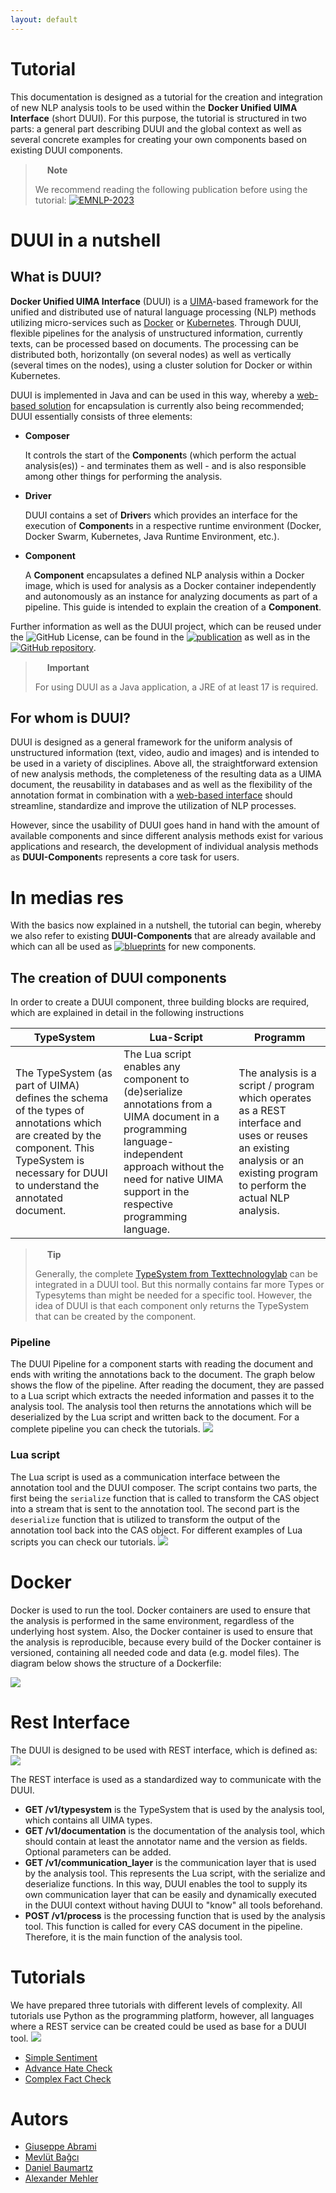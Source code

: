 ```yaml
---
layout: default
---
```


# Tutorial

This documentation is designed as a tutorial for the creation and integration of new NLP analysis tools to be used within the **Docker Unified UIMA Interface** (short DUUI).
For this purpose, the tutorial is structured in two parts: a general part describing DUUI and the global context as well as several concrete examples for creating your own components based on existing DUUI components.

> <img src="https://raw.githubusercontent.com/FortAwesome/Font-Awesome/6.x/svgs/solid/circle-info.svg" width="15" height="15"> **Note**
>
> We recommend reading the following publication before using the tutorial: [![EMNLP-2023](http://img.shields.io/badge/paper-FindingsEMNLP--2023-fb44ce.svg)](https://aclanthology.org/2023.findings-emnlp.29)

# DUUI in a nutshell

## What is DUUI?
**Docker Unified UIMA Interface** (DUUI) is a [UIMA](https://uima.apache.org/)-based framework for the unified and distributed use of natural language processing (NLP) methods utilizing micro-services such as [Docker](https://www.docker.com/) or [Kubernetes](https://kubernetes.io/).
Through DUUI, flexible pipelines for the analysis of unstructured information, currently texts, can be processed based on documents. The processing can be distributed both, horizontally (on several nodes) as well as vertically (several times on the nodes), using a cluster solution for Docker or within Kubernetes.

DUUI is implemented in Java and can be used in this way, whereby a [web-based solution](https://duui.texttechnologylab.org/) for encapsulation is currently also being recommended; DUUI essentially consists of three elements:
- **Composer**

  It controls the start of the **Component**s (which perform the actual analysis(es)) - and terminates them as well - and is also responsible among other things for performing the analysis.
- **Driver**

  DUUI contains a set of **Driver**s which provides an interface for the execution of **Component**s in a respective runtime environment (Docker, Docker Swarm, Kubernetes, Java Runtime Environment, etc.).

- **Component**

  A **Component** encapsulates a defined NLP analysis within a Docker image, which is used for analysis as a Docker container independently and autonomously as an instance for analyzing documents as part of a pipeline.
  This guide is intended to explain the creation of a **Component**.

Further information as well as the DUUI project, which can be reused under the ![GitHub License](https://img.shields.io/github/license/Texttechnologylab/DockerUnifiedUIMAInterface), can be found in the [![publication](http://img.shields.io/badge/paper-FindingsEMNLP--2023-fb44ce.svg)](https://aclanthology.org/2023.findings-emnlp.29)  as well as in the [![GitHub repository](https://img.shields.io/badge/GitHub_repository-blue)](https://github.com/texttechnologylab/DockerUnifiedUIMAInterface).

> <img src="https://raw.githubusercontent.com/FortAwesome/Font-Awesome/6.x/svgs/solid/triangle-exclamation.svg" width="15" height="15"> **Important**
>
> For using DUUI as a Java application, a JRE of at least 17 is required.

## For whom is DUUI?
DUUI is designed as a general framework for the uniform analysis of unstructured information (text, video, audio and images) and is intended to be used in a variety of disciplines.
Above all, the straightforward extension of new analysis methods, the completeness of the resulting data as a UIMA document, the reusability in databases and as well as the flexibility of the annotation format in combination with a [web-based interface](https://duui.texttechnologylab.org/) should streamline, standardize and improve the utilization of NLP processes.

However, since the usability of DUUI goes hand in hand with the amount of available components and since different analysis methods exist for various applications and research, the development of individual analysis methods as **DUUI-Component**s represents a core task for users.

# In medias res
With the basics now explained in a nutshell, the tutorial can begin, whereby we also refer to existing **DUUI-Components** that are already available and which can all be used as [![blueprints](https://img.shields.io/badge/blueprints-blue)](https://github.com/texttechnologylab/duui-uima) for new components.

## The creation of DUUI components
In order to create a DUUI component, three building blocks are required, which are explained in detail in the following instructions

TypeSystem | Lua-Script | Programm |
--- | --- | --- |
The TypeSystem (as part of UIMA) defines the schema of the types of annotations which are created by the component. This TypeSystem is necessary for DUUI to understand the annotated document. | The Lua script enables any component to (de)serialize annotations from a UIMA document in a programming language-independent approach without the need for native UIMA support in the respective programming language. | The analysis is a script / program which operates as a REST interface and uses or reuses an existing analysis or an existing program to perform the actual NLP analysis.  |

> <img src="https://raw.githubusercontent.com/FortAwesome/Font-Awesome/6.x/svgs/solid/lightbulb.svg" width="15" height="15"> **Tip**
>
> Generally, the complete [TypeSystem from Texttechnologylab](https://github.com/texttechnologylab/UIMATypeSystem) can be integrated in a DUUI tool. But this normally contains far more Types or Typesytems than might be needed for a specific tool. However, the idea of DUUI is that each component only returns the TypeSystem that can be created by the component.


### Pipeline
The DUUI Pipeline for a component starts with reading the document and ends with writing the annotations back to the document.
The graph below shows the flow of the pipeline. After reading the document, they are passed to a Lua script which extracts the needed information and passes it to the analysis tool. The analysis tool then returns the annotations which will be deserialized by the Lua script and written back to the document.
For a complete pipeline you can check the tutorials.
[![](https://mermaid.ink/img/pako:eNqFUUtrwzAM_itG52Y_IINCmwcMsks22CPuwYuVxhDbwbEZW-l_n5KwtOkO00nW9xLyCWorEWJoOvtZt8J5VpT33DCqIXwcnehbtjPGeuGVNSyxurcGjZ8pY-UVhyvGs7UdhwO7EDIiFEHQcJ6hkTcBk-uA7qJZoHcSs0X6W1I5rKe4olwjuyq1ddC04YFF0ZbtqxKFRHdjsOywCnv7J6ws1khSvTjlyXyKSqvXx4cr7ZKxNH_X3rPojqTZ_MrIh9EdlOjUN06m-YzkIyJxjV2ptiyBDWh0WihJ33kaIQ6-RY0cYmolNiJ0ngM3Z6KK4O3Tl6kh9i7gBpwNxxbiRnQDvUIvhcdUCbqLninnH4ldoPU?type=png)](https://mermaid.live/edit#pako:eNqFUUtrwzAM_itG52Y_IINCmwcMsks22CPuwYuVxhDbwbEZW-l_n5KwtOkO00nW9xLyCWorEWJoOvtZt8J5VpT33DCqIXwcnehbtjPGeuGVNSyxurcGjZ8pY-UVhyvGs7UdhwO7EDIiFEHQcJ6hkTcBk-uA7qJZoHcSs0X6W1I5rKe4olwjuyq1ddC04YFF0ZbtqxKFRHdjsOywCnv7J6ws1khSvTjlyXyKSqvXx4cr7ZKxNH_X3rPojqTZ_MrIh9EdlOjUN06m-YzkIyJxjV2ptiyBDWh0WihJ33kaIQ6-RY0cYmolNiJ0ngM3Z6KK4O3Tl6kh9i7gBpwNxxbiRnQDvUIvhcdUCbqLninnH4ldoPU)


### Lua script
The Lua script is used as a communication interface between the annotation tool and the DUUI composer.
The script contains two parts, the first being the `serialize` function that is called to transform the CAS object into a stream that is sent to the annotation tool.
The second part is the `deserialize` function that is utilized to transform the output of the annotation tool back into the CAS object.
For different examples of Lua scripts you can check our tutorials.
[![](https://mermaid.ink/img/pako:eNqNU9luwyAQ_BXEc9IPcKVKjnNVclTJSdXD5IGadYxkwMKgqo3y78VGoY578sTu7O4MAxxxoRjgCJe1ei0qqg1Ks2sikVutfTlo2lQollIZariSKFGiURKk8SUIrXOCB_hOqZrgPTrDYUZ6H4fkBdCC5rTm7zBEu8W4hqIfmmZjbOFYk3iLiAN2msq2VFpweeiop9MbtMzvrGms2RoNVOyH7SDZtzoY_ENJlo6xlVPyoLkBRIMLTsUPjGEbNoG_d9ZJ-OwM0LPjQKOhv_kT53NVWOFuybsxyzOgDPRowIUTgezpD7KxBUneH197qnn-uLkd9H498FfZMzS9cq0LHy19tPbR2kXI3yXq0iufXvmiBE-wAC0oZ-4JHzuMYFOBAIIjt2VQUlsbgok8uVJqjdq-yQJHRluYYK3socJRSevWRbZh1MCcU-eDOJcA40bpjf8j_Vc5fQA4R-qm?type=png)](https://mermaid.live/edit#pako:eNqNU9luwyAQ_BXEc9IPcKVKjnNVclTJSdXD5IGadYxkwMKgqo3y78VGoY578sTu7O4MAxxxoRjgCJe1ei0qqg1Ks2sikVutfTlo2lQollIZariSKFGiURKk8SUIrXOCB_hOqZrgPTrDYUZ6H4fkBdCC5rTm7zBEu8W4hqIfmmZjbOFYk3iLiAN2msq2VFpweeiop9MbtMzvrGms2RoNVOyH7SDZtzoY_ENJlo6xlVPyoLkBRIMLTsUPjGEbNoG_d9ZJ-OwM0LPjQKOhv_kT53NVWOFuybsxyzOgDPRowIUTgezpD7KxBUneH197qnn-uLkd9H498FfZMzS9cq0LHy19tPbR2kXI3yXq0iufXvmiBE-wAC0oZ-4JHzuMYFOBAIIjt2VQUlsbgok8uVJqjdq-yQJHRluYYK3socJRSevWRbZh1MCcU-eDOJcA40bpjf8j_Vc5fQA4R-qm)



# Docker

Docker is used to run the tool.
Docker containers are used to ensure that the analysis is performed in the same environment, regardless of the underlying host system.
Also, the Docker container is used to ensure that the analysis is reproducible, because every build of the Docker container is versioned, containing all needed code and data (e.g. model files).
The diagram below shows the structure of a Dockerfile:

[![](https://mermaid.ink/img/pako:eNp1kTtrwzAQgP_KoTleO3goxJYNHgqBkqnuoEhnR1Qv9Cg1If-9igSNly7HffqO03F3I9wKJC25KMu_mgtGNhsA4FYlbQK8FDp-zIRmjx4mzVacyScExzhCl83w42xAoOfzBCfr49P22U4mRKYUUHRoBBouMTwrSvua_hd3JeNjDlykQRhM9Juz0uy-G_b6W3prNO49zb63boNRqjJEaV0CHKFpXqGr0BXoK_QFaAVaYKgwFBjJgWj0mkmR93h7qJnEK-q8pjanAheWVB5jNvdcylK075vhpI0-4YF4m9YraRemQqbkBItIJVs903-vKGS0_q1eqhzs_guFyIvu?type=png)](https://mermaid.live/edit#pako:eNp1kTtrwzAQgP_KoTleO3goxJYNHgqBkqnuoEhnR1Qv9Cg1If-9igSNly7HffqO03F3I9wKJC25KMu_mgtGNhsA4FYlbQK8FDp-zIRmjx4mzVacyScExzhCl83w42xAoOfzBCfr49P22U4mRKYUUHRoBBouMTwrSvua_hd3JeNjDlykQRhM9Juz0uy-G_b6W3prNO49zb63boNRqjJEaV0CHKFpXqGr0BXoK_QFaAVaYKgwFBjJgWj0mkmR93h7qJnEK-q8pjanAheWVB5jNvdcylK075vhpI0-4YF4m9YraRemQqbkBItIJVs903-vKGS0_q1eqhzs_guFyIvu)


# Rest Interface

The DUUI is designed to be used with REST interface, which is defined as:
[![](https://mermaid.ink/img/pako:eNpV0MtqwzAQBdBfEQPZJYRuXSiksZNuSkJtuqlKGaRJbLAe6FEwIf_eqUKKu9PMPTDiXkA5TVDBOaDvRVc_Srv5kPDWtJ2ET7FaPYlnnvdNJ9bfD-s0eYpTTGQ4ZVrAdga0U9mQTZgGZ2emnhnljMl2UMV8jThRmMmG5fHQ3qgPTlGMJV4stgXsGGysdXzDhX_JnpN3CvF--r5_4f3B_17DURwxoKHEjA0swVAwOGju4CKtEBJST4YkVPzUdMI8JgnSXpliTq6drIIqhUxLCC6fe6hOOEaesteYqB6QuzR_W9IDf_P11nIp-_oDP5h3lg?type=png)](https://mermaid.live/edit#pako:eNpV0MtqwzAQBdBfEQPZJYRuXSiksZNuSkJtuqlKGaRJbLAe6FEwIf_eqUKKu9PMPTDiXkA5TVDBOaDvRVc_Srv5kPDWtJ2ET7FaPYlnnvdNJ9bfD-s0eYpTTGQ4ZVrAdga0U9mQTZgGZ2emnhnljMl2UMV8jThRmMmG5fHQ3qgPTlGMJV4stgXsGGysdXzDhX_JnpN3CvF--r5_4f3B_17DURwxoKHEjA0swVAwOGju4CKtEBJST4YkVPzUdMI8JgnSXpliTq6drIIqhUxLCC6fe6hOOEaesteYqB6QuzR_W9IDf_P11nIp-_oDP5h3lg)

The REST interface is used as a standardized way to communicate with the DUUI.
-  **GET /v1/typesystem** is the TypeSystem that is used by the analysis tool, which contains all UIMA types.
-  **GET /v1/documentation** is the documentation of the analysis tool, which should contain at least the annotator name and the version as fields. Optional parameters can be added.
-  **GET /v1/communication_layer** is the communication layer that is used by the analysis tool. This represents the Lua script, with the serialize and deserialize functions. In this way, DUUI enables the tool to supply its own communication layer that can be easily and dynamically executed in the DUUI context without having DUUI to "know" all tools beforehand.
-  **POST /v1/process** is the processing function that is used by the analysis tool. This function is called for every CAS document in the pipeline. Therefore, it is the main function of the analysis tool.


# Tutorials

We have prepared three tutorials with different levels of complexity. All tutorials use Python as the programming platform, however, all languages where a REST service can be created could be used as base for a DUUI tool.
[![](https://mermaid.ink/img/pako:eNptkDFvwyAQhf8KuiVLIu-ui5Taqrp0craQ4QJnG8Vgi0LVKsp_75lWHiozIHh3993Tu4OeDEEJfcB5EKfmSXnB53g-pTgFi-PlcJAv5wrFEKh73sU_uWjJR-v42snqKlvr5pHEKlbFVVYFyssWrtnAvWGkeiB9y7ij-USvSSyqyPIK3DRYbxBfUcc8an2fofW0ePwSS-E_FPbgKDi0hrO4LysUxIEcKSj5aajDNEYFyj-4FXlH--01lDEk2kOYUj9A2eH4wb80G7bdWORM3aqSsWzs_TftHPrjB1xuf0M?type=png)](https://mermaid.live/edit#pako:eNptkDFvwyAQhf8KuiVLIu-ui5Taqrp0craQ4QJnG8Vgi0LVKsp_75lWHiozIHh3993Tu4OeDEEJfcB5EKfmSXnB53g-pTgFi-PlcJAv5wrFEKh73sU_uWjJR-v42snqKlvr5pHEKlbFVVYFyssWrtnAvWGkeiB9y7ij-USvSSyqyPIK3DRYbxBfUcc8an2fofW0ePwSS-E_FPbgKDi0hrO4LysUxIEcKSj5aajDNEYFyj-4FXlH--01lDEk2kOYUj9A2eH4wb80G7bdWORM3aqSsWzs_TftHPrjB1xuf0M)

* [Simple Sentiment](Sentiment)
* [Advance Hate Check](HateCheck)
* [Complex Fact Check](FactChecking)

# Autors
- [Giuseppe Abrami](https://www.texttechnologylab.org/team/giuseppe-abrami/)
- [Mevlüt Bağcı](https://www.texttechnologylab.org/team/mevl%c3%bct-bagci/)
- [Daniel Baumartz](https://www.texttechnologylab.org/team/daniel-baumartz/)
- [Alexander Mehler](https://www.texttechnologylab.org/team/alexander-mehler/)
